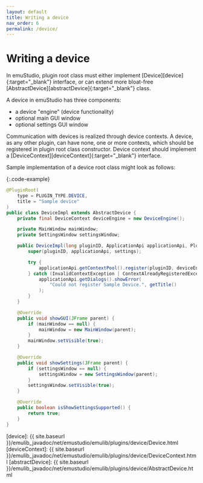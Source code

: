 ```yaml
---
layout: default
title: Writing a device
nav_order: 6
permalink: /device/
---
```


# Writing a device

In emuStudio, plugin root class must either implement [Device][device]{:target="_blank"} interface, or can extend more bloat-free [AbstractDevice][abstractDevice]{:target="_blank"} class.
 
A device in emuStudio has three components:

- a device "engine" (device functionality)
- optional main GUI window
- optional settings GUI window 

Communication with devices is realized through device contexts. A device, as any other plugin, can have none, one or more contexts, which should be registered in plugin root class constructor. Device context should implement a [DeviceContext][deviceContext]{:target="_blank"} interface.

Sample implementation of a device root class might look as follows:

{:.code-example}
```java
@PluginRoot(
    type = PLUGIN_TYPE.DEVICE,
    title = "Sample device"
)
public class DeviceImpl extends AbstractDevice {
    private final DeviceContext deviceEngine = new DeviceEngine();

    private MainWindow mainWindow;
    private SettingsWindow settingsWindow;

    public DeviceImpl(long pluginID, ApplicationApi applicationApi, PluginSettings settings) {
        super(pluginID, applicationApi, settings);

        try {
            applicationApi.getContextPool().register(pluginID, deviceEngine, DeviceContext.class);
        } catch (InvalidContextException | ContextAlreadyRegisteredException e) {
            applicationApi.getDialogs().showError(
                "Could not register Sample Device.", getTitle()
            );
        }
    }

    @Override
    public void showGUI(JFrame parent) {
        if (mainWindow == null) {
            mainWindow = new MainWindow(parent);
        }
        mainWindow.setVisible(true);
    }

    @Override
    public void showSettings(JFrame parent) {
        if (settingsWindow == null) {
            settingsWindow = new SettingsWindow(parent); 
        } 
        settingsWindow.setVisible(true);
    }

    @Override
    public boolean isShowSettingsSupported() {
        return true;
    }
}
```


[device]: {{ site.baseurl }}/emulib_javadoc/net/emustudio/emulib/plugins/device/Device.html
[deviceContext]: {{ site.baseurl }}/emulib_javadoc/net/emustudio/emulib/plugins/device/DeviceContext.html
[abstractDevice]: {{ site.baseurl }}/emulib_javadoc/net/emustudio/emulib/plugins/device/AbstractDevice.html
